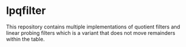 # lpqfilter
This repository contains multiple implementations of quotient filters and linear probing filters which is a variant that does not move remainders within the table.
